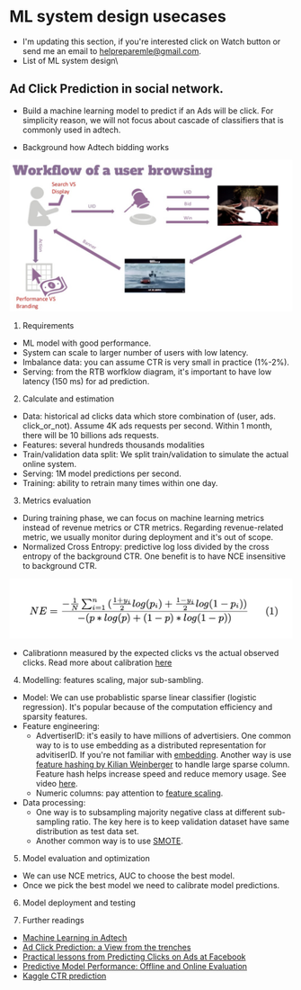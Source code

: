 # ML system design usecases
* I'm updating this section, if you're interested click on Watch button or send me an email to helpreparemle@gmail.com. 
* List of ML system design\

## Ad Click Prediction in social network. 
* Build a machine learning model to predict if an Ads will be click. For simplicity reason, 
we will not focus about cascade of classifiers that is commonly used in adtech. 

* Background how Adtech bidding works

![Score distribution](images/ad_bidding.png)

1. Requirements
* ML model with good performance. 
* System can scale to larger number of users with low latency. 
* Imbalance data: you can assume CTR is very small in practice (1%-2%). 
* Serving: from the RTB worfklow diagram, it's important to have low latency (150 ms) for ad prediction. 


2. Calculate and estimation
* Data: historical ad clicks data which store combination of (user, ads. click_or_not). Assume 4K ads requests per second. Within 1 month, there will be 10 billions ads requests.
* Features: several hundreds thousands modalities
* Train/validation data split:  We split train/validation to simulate the actual online system. 
* Serving: 1M model predictions per second.
* Training: ability to retrain many times within one day.


3. Metrics evaluation
* During training phase, we can focus on machine learning metrics instead of revenue metrics or CTR metrics. Regarding revenue-related metric, we usually monitor during deployment and it's out of scope. 
* Normalized Cross Entropy: predictive log loss divided by the cross entropy of the background CTR. One benefit is to have NCE insensitive to background CTR. 

![Score distribution](images/nce.png)

* Calibrationn measured by the expected clicks vs the actual observed clicks. Read more about calibration [here](https://arxiv.org/pdf/1706.04599.pdf)

4. Modelling: features scaling, major sub-sambling. 
* Model: We can use probablistic sparse linear classifier (logistic regression). It's popular because of the computation efficiency and sparsity features.
* Feature engineering:
    * AdvertiserID: it's easily to have millions of advertisiers. One common way to is to use embedding as a distributed representation for advitiserID. If you're not familiar with [embedding](https://blog.twitter.com/engineering/en_us/topics/insights/2018/embeddingsattwitter.html). Another way is use [feature hashing by Kilian Weinberger](https://arxiv.org/pdf/0902.2206.pdf) to handle large sparse column. Feature hash helps increase speed and reduce memory usage. See video [here](https://www.coursera.org/lecture/machine-learning-applications-big-data/hashing-trick-GswXH). 
    * Numeric columns: pay attention to [feature scaling](https://www.datacamp.com/community/tutorials/preprocessing-in-data-science-part-2-centering-scaling-and-logistic-regression).
* Data processing:
    * One way is to subsampling majority negative class at different sub-sampling ratio. The key here is to keep validation dataset have same distribution as test data set. 
    * Another common way is to use [SMOTE](https://arxiv.org/pdf/1106.1813.pdf).

5. Model evaluation and optimization
* We can use NCE metrics, AUC to choose the best model. 
* Once we pick the best model we need to calibrate model predictions. 

6. Model deployment and testing

7. Further readings
* [Machine Learning in Adtech](https://www.slideshare.net/databricks/machine-learning-for-adtech-in-action-with-cyrille-dubarry-and-han-ju)
* [Ad Click Prediction: a View from the trenches](https://storage.googleapis.com/pub-tools-public-publication-data/pdf/41159.pdf)
* [Practical lessons from Predicting Clicks on Ads at Facebook](https://research.fb.com/wp-content/uploads/2016/11/practical-lessons-from-predicting-clicks-on-ads-at-facebook.pdf)
* [Predictive Model Performance: Offline and Online Evaluation](http://chbrown.github.io/kdd-2013-usb/kdd/p1294.pdf)
* [Kaggle CTR prediction](https://www.kaggle.com/c/avazu-ctr-prediction/overview)